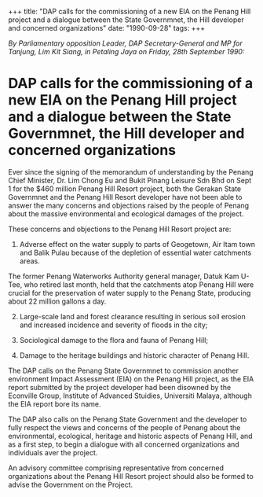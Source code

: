 +++ 
title: "DAP calls for the commissioning of a new EIA on the Penang Hill project and a dialogue between the State Governmnet, the Hill developer and concerned organizations"
date: "1990-09-28"
tags:
+++

_By Parliamentary opposition Leader, DAP Secretary-General and MP for Tanjung, Lim Kit Siang, in Petaling Jaya on Friday, 28th September 1990:_

# DAP calls for the commissioning of a new EIA on the Penang Hill project and a dialogue between the State Governmnet, the Hill developer and concerned organizations
 
Ever since the signing of the memorandum of understanding by the Penang Chief Minister, Dr. Lim Chong Eu and Bukit Pinang Leisure Sdn Bhd on Sept 1 for the $460 million Penang Hill Resort project, both the Gerakan State Governmnet and the Penang Hill Resort developer have not been able to answer the many concerns and objections raised by the people of Penang about the massive environmental and ecological damages of the project.</u>

These concerns and objections to the Penang Hill Resort project are:

1.	Adverse effect on the water supply to parts of Geogetown, Air Itam town and Balik Pulau because of the depletion of essential water catchments areas.

The former Penang Waterworks Authority general manager, Datuk Kam U-Tee, who retired last month, held that the catchments atop Penang Hill were crucial for the preservation of water supply to the Penang State, producing about 22 million gallons a day.

2.	Large-scale land and forest clearance resulting in serious soil erosion and increased incidence and severity of floods in the city;

3.	Sociological damage to the flora and fauna of Penang Hill;

4.	Damage to the heritage buildings and historic character of Penang Hill.

The DAP calls on the Penang State Governmnet to commission another environment Impact Assessment (EIA) on the Penang Hill project, as the EIA report submitted  by the project developer had been disowned by the Econville Group, Institute of Advanced Stuidies, Universiti Malaya, although the EIA report bore its name.

The DAP also calls on the Penang State Government and the developer to fully respect the views and concerns of the people of Penang about the environmental, ecological, heritage and historic aspects of Penang Hill, and as a first step, to begin a dialogue with all concerned organizations and individuals aver the project.

An advisory committee comprising representative from concerned organizations about the Penang Hill Resort project should also be formed to advise the Government on the Project.
 
